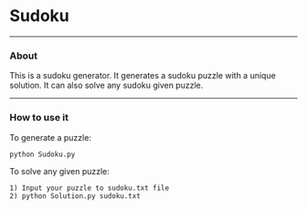 # Sudoku

***

### About
This is a sudoku generator. It generates a sudoku puzzle with a unique solution.
It can also solve any sudoku given puzzle.

***

### How to use it
To generate a puzzle:   
```
python Sudoku.py  
```  
To solve any given puzzle:  
```
1) Input your puzzle to sudoku.txt file   
2) python Solution.py sudoku.txt
```
